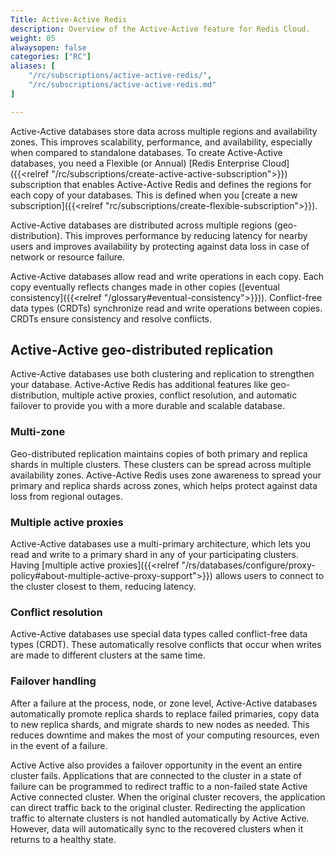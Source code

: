 ```yaml
---
Title: Active-Active Redis
description: Overview of the Active-Active feature for Redis Cloud.
weight: 05
alwaysopen: false
categories: ["RC"]
aliases: [
    "/rc/subscriptions/active-active-redis/",
    "/rc/subscriptions/active-active-redis.md"
]

---
```


Active-Active databases store data across multiple regions and availability zones.  This improves scalability, performance, and availability, especially when compared to standalone databases.
To create Active-Active databases, you need a Flexible (or Annual) [Redis Enterprise Cloud]({{<relref "/rc/subscriptions/create-active-active-subscription">}}) subscription that enables Active-Active Redis and defines the regions for each copy of your databases.  This is defined when you [create a new subscription]({{<relref "rc/subscriptions/create-flexible-subscription">}}).

Active-Active databases are distributed across multiple regions (geo-distribution).  This improves performance by reducing latency for nearby users and improves availability by protecting against data loss in case of network or resource failure.

Active-Active databases allow read and write operations in each copy.  Each copy eventually reflects changes made in other copies ([eventual consistency]({{<relref "/glossary#eventual-consistency">}})).  Conflict-free data types (CRDTs) synchronize read and write operations between copies.  CRDTs ensure consistency and resolve conflicts.

## Active-Active geo-distributed replication

Active-Active databases use both clustering and replication to strengthen your database. Active-Active Redis has additional features like geo-distribution, multiple active proxies, conflict resolution, and automatic failover to provide you with a more durable and scalable database.

### Multi-zone

Geo-distributed replication maintains copies of both primary and replica shards in multiple clusters. These clusters can be spread across multiple availability zones. Active-Active Redis uses zone awareness to spread your primary and replica shards across zones, which helps protect against data loss from regional outages.

### Multiple active proxies

Active-Active databases use a multi-primary architecture, which lets you read and write to a primary shard in any of your participating clusters. Having [multiple active proxies]({{<relref "/rs/databases/configure/proxy-policy#about-multiple-active-proxy-support">}}) allows users to connect to the cluster closest to them, reducing latency.

### Conflict resolution

Active-Active databases use special data types called conflict-free data types (CRDT). These automatically resolve conflicts that occur when writes are made to different clusters at the same time.

### Failover handling

After a failure at the process, node, or zone level, Active-Active databases automatically promote replica shards to replace failed primaries, copy data to new replica shards, and migrate shards to new nodes as needed. This reduces downtime and makes the most of your computing resources, even in the event of a failure.  

Active Active also provides a failover opportunity in the event an entire cluster fails.  Applications that are connected to the cluster in a state of failure can be programmed to redirect traffic to a non-failed state Active Active connected cluster.  When the original cluster recovers, the application can direct traffic back to the original cluster.  Redirecting the application traffic to alternate clusters is not handled automatically by Active Active.  However, data will automatically sync to the recovered clusters when it returns to a healthy state.